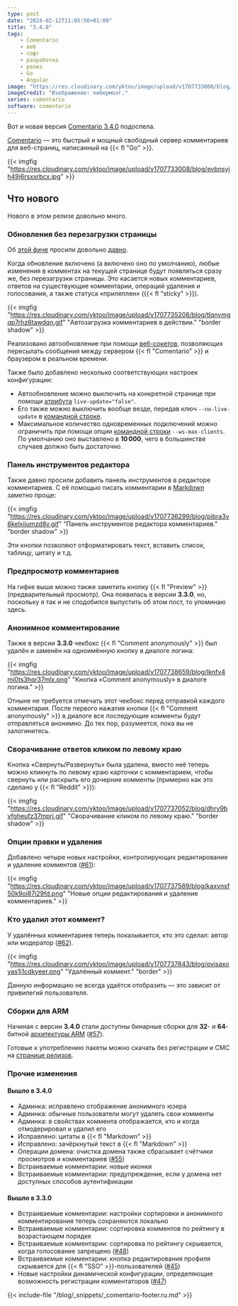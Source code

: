 ```yaml
---
type: post
date: "2024-02-12T11:05:56+01:00"
title: "3.4.0"
tags:
    - Comentario
    - веб
    - софт
    - разработка
    - релиз
    - Go
    - Angular
image: "https://res.cloudinary.com/yktoo/image/upload/v1707733008/blog/evbnsyjh49j6rsxxrbcx.jpg"
imageCredit: "Изображение: кибермозг."
series: comentario
software: comentario
---
```


Вот и новая версия [Comentario 3.4.0](https://gitlab.com/comentario/comentario/-/releases/v3.4.0) подоспела.

[Comentario](/software/comentario) — это быстрый и мощный свободный сервер комментариев для веб-страниц, написанный на {{< fl "Go" >}}.

{{< imgfig "https://res.cloudinary.com/yktoo/image/upload/v1707733008/blog/evbnsyjh49j6rsxxrbcx.jpg" >}}

## Что нового

Нового в этом релизе довольно много.

<!--more-->

### Обновления без перезагрузки страницы

Об [этой фиче](https://docs.comentario.app/en/kb/live-update/) просили довольно [давно](https://gitlab.com/comentario/comentario/-/issues/9).

Когда обновление включено (а включено оно по умолчанию), любые изменения в комментах на текущей странице будут появляться сразу же, без перезагрузки страницы. Это касается новых комментариев, ответов на существующие комментарии, операций удаления и голосования, а также статуса «прилеплен» ({{< fl "sticky" >}}).

{{< imgfig "https://res.cloudinary.com/yktoo/image/upload/v1707735208/blog/tlqnymgqp7rhz6tawdqn.gif" "Автозагрузка комментариев в действии." "border shadow" >}}

Реализовано автообновление при помощи [веб-сокетов](https://developer.mozilla.org/en-US/docs/Web/API/WebSockets_API), позволяющих пересылать сообщения между сервером {{< fl "Comentario" >}} и браузером в реальном времени.

Также было добавлено несколько соответствующих настроек конфигурации:

* Автообновление можно выключить на конкретной странице при помощи [атрибута](https://docs.comentario.app/en/configuration/embedding/comments-tag/) `live-update="false"`.
* Его также можно выключить вообще везде, передав ключ `--no-live-update` в [командной строке](https://docs.comentario.app/en/configuration/backend/static/).
* Максимальное количество одновременных подключений можно ограничить при помощи опции [командной строки](https://docs.comentario.app/en/configuration/backend/static/) `--ws-max-clients`. По умолчанию оно выставлено в **10 000**, чего в большинстве случаев должно быть достаточно.

### Панель инструментов редактора

Также давно просили добавить панель инструментов в редакторе комментариев. С её помощью писать комментарии в [Markdown](https://docs.comentario.app/en/kb/markdown/) заметно проще:

{{< imgfig "https://res.cloudinary.com/yktoo/image/upload/v1707736299/blog/pibra3v6kelxjjumzd8v.gif" "Панель инструментов редактора комментариев." "border shadow" >}}

Эти кнопки позволяют отформатировать текст, вставить список, таблицу, цитату и т.д.

### Предпросмотр комментариев

На гифке выше можно также заметить кнопку {{< fl "Preview" >}} (предварительный просмотр). Она появилась в версии **3.3.0**, но, поскольку я так и не сподобился выпустить об этом пост, то упоминаю здесь.

### Анонимное комментирование

Также в версии **3.3.0** чекбокс {{< fl "Comment anonymously" >}} был удалён и заменён на одноимённую кнопку в диалоге логина:

{{< imgfig "https://res.cloudinary.com/yktoo/image/upload/v1707738659/blog/lknfv4mi0ts3hqr37mlx.png" "Кнопка «Comment anonymously» в диалоге логина." >}}

Отныне не требуется отмечать этот чекбокс перед отправкой каждого комментария. После первого нажатия кнопки {{< fl "Comment anonymously" >}} в диалоге все последующие комменты будут отправляться анонимно. До тех пор, разумеется, пока вы не залогинитесь.

### Сворачивание ответов кликом по левому краю

Кнопка «Свернуть/Развернуть» была удалена, вместо неё теперь можно кликнуть по левому краю карточки с комментарием, чтобы свернуть или раскрыть его дочерние комменты (примерно как это сделано у {{< fl "Reddit" >}}):

{{< imgfig "https://res.cloudinary.com/yktoo/image/upload/v1707737052/blog/dhry9bvfgheufz37mprj.gif" "Сворачивание кликом по левому краю." "border shadow" >}}

### Опции правки и удаления

Добавлено четыре новых настройки, контролирующих редактирование и удаление комментов ([#61](https://gitlab.com/comentario/comentario/-/issues/61)):

{{< imgfig "https://res.cloudinary.com/yktoo/image/upload/v1707737589/blog/kaxvnxf50k9oi87i29fd.png" "Новые опции редактирования и удаление комментариев." >}}

### Кто удалил этот коммент?

У удалённых комментариев теперь показывается, кто это сделал: автор или модератор ([#62](https://gitlab.com/comentario/comentario/-/issues/62)).

{{< imgfig "https://res.cloudinary.com/yktoo/image/upload/v1707737843/blog/ovisaxoyas1i1cdkyeer.png" "Удалённый коммент." "border" >}}

Данную информацию не всегда удаётся отобразить — это зависит от привилегий пользователя.

### Сборки для ARM

Начиная с версии **3.4.0** стали доступны бинарные сборки для **32**- и **64**-битной [архитектуры ARM](https://docs.comentario.app/en/installation/requirements/) ([#57](https://gitlab.com/comentario/comentario/-/issues/57)).

Готовые к употреблению пакеты можно скачать без регистрации и СМС на [странице релизов](https://gitlab.com/comentario/comentario/-/releases).

### Прочие изменения

#### Вышло в 3.4.0

* Админка: исправлено отображение анонимного юзера
* Админка: обычные пользователи могут удалять свои комменты
* Админка: в свойствах коммента отображается, кто и когда отмодерировал и удалил его
* Исправлено: цитаты в {{< fl "Markdown" >}}
* Исправлено: зачёркнутый текст в {{< fl "Markdown" >}}
* Операции домена: очистка домена также сбрасывает счётчики просмотров и комментариев ([#55](https://gitlab.com/comentario/comentario/-/issues/55))
* Встраиваемые комментарии: новые иконки
* Встраиваемые комментарии: предупреждение, если у домена нет доступных способов аутентификации

#### Вышло в 3.3.0

* Встраиваемые комментарии: настройки сортировки и анонимного комментирования теперь сохраняются локально
* Встраиваемые комментарии: сортировка комментов по рейтингу в возрастающем порядке
* Встраиваемые комментарии: сортировка по рейтингу скрывается, когда голосование запрещено ([#48](https://gitlab.com/comentario/comentario/-/issues/48))
* Встраиваемые комментарии: кнопка редактирования профиля скрывается для {{< fl "SSO" >}}-пользователей ([#45](https://gitlab.com/comentario/comentario/-/issues/45))
* Новые настройки динамической конфигурации, определяющие возможность регистрации комментаторов ([#47](https://gitlab.com/comentario/comentario/-/issues/47))

{{< include-file "/blog/_snippets/_comentario-footer.ru.md" >}}
